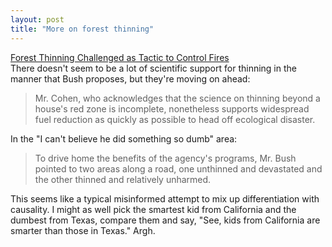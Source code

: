 ```yaml
---
layout: post
title: "More on forest thinning"
---
```




<a href="http://www.nytimes.com/2002/08/27/science/earth/27FIRE.html">Forest Thinning Challenged as Tactic to Control Fires</a><br>
There doesn't seem to be a lot of scientific support for thinning in the manner that Bush proposes, but they're moving on ahead:

<p><blockquote> Mr. Cohen, who acknowledges that the science on thinning beyond a house's red zone is incomplete, nonetheless supports widespread fuel reduction as quickly as possible to head off ecological disaster.</blockquote>

<p>In the "I can't believe he did something so dumb" area:</p>

<p><blockquote> To drive home the benefits of the agency's programs, Mr. Bush pointed to two areas along a road, one unthinned and devastated and the other thinned and relatively unharmed.</blockquote>

<p>This seems like a typical misinformed attempt to mix up differentiation with causality. I might as well pick the smartest kid from California and the dumbest from Texas, compare them and say, "See, kids from California are smarter than those in Texas." Argh.


